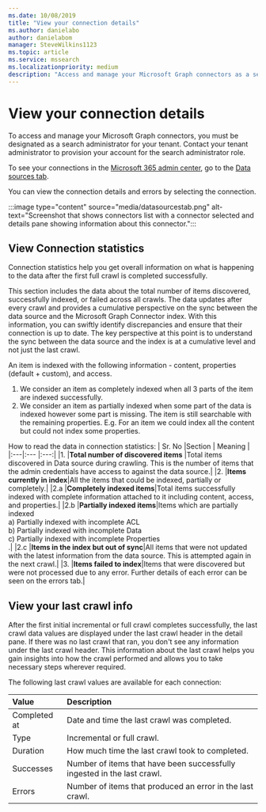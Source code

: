```yaml
---
ms.date: 10/08/2019
title: "View your connection details"
ms.author: danielabo
author: danielabom
manager: SteveWilkins1123
ms.topic: article
ms.service: mssearch
ms.localizationpriority: medium
description: "Access and manage your Microsoft Graph connectors as a search administrator for your tenant."
---
```

<!-- markdownlint-disable no-inline-html -->

# View your connection details

To access and manage your Microsoft Graph connectors, you must be designated as a search administrator for your tenant. Contact your tenant administrator to provision your account for the search administrator role.

To see your connections in the [Microsoft 365 admin center](https://admin.microsoft.com), go to the [Data sources tab](https://admin.microsoft.com/Adminportal/Home#/MicrosoftSearch/connectors).

You can view the connection details and errors by selecting the connection.  

:::image type="content" source="media/datasourcestab.png" alt-text="Screenshot that shows connectors list with a connector selected and details pane showing information about this connector.":::

## View Connection statistics 

Connection statistics help you get overall information on what is happening to the data after the first full crawl is completed successfully.

This section includes the data about the total number of items discovered, successfully indexed, or failed across all crawls. The data updates after every crawl and provides a cumulative perspective on the sync between the data source and the Microsoft Graph Connector index. With this information, you can swiftly identify discrepancies and ensure that their connection is up to date. 
The key perspective at this point is to understand the sync between the data source and the index is at a cumulative level and not just the last crawl. 

An item is indexed with the following information - content, properties (default + custom), and access.
1. We consider an item as completely indexed when all 3 parts of the item are indexed successfully. 
2. We consider an item as partially indexed when some part of the data is indexed however some part is missing. The item is still searchable with the remaining properties. E.g. For an item we could index all the content but could not index some properties. 

How to read the data in connection statistics:
| Sr. No |Section | Meaning |
|:---|:--- |:---:|
|1. |**Total number of discovered items** |Total items discovered in Data source during crawling. This is the number of items that the admin credentials have access to against the data source.|
|2. |**Items currently in index**|All the items that could be indexed, partially or completely.|
|2.a	|**Completely indexed items**|Total items successfully indexed with complete information attached to it including content, access, and properties.|
|2.b	|**Partially indexed items**|Items which are partially indexed<br> a) Partially indexed with incomplete ACL<br> b) Partially indexed with incomplete Data<br> c) Partially indexed with incomplete Properties <br>.|
|2.c	|**Items in the index but out of sync**|All items that were not updated with the latest information from the data source. This is attempted again in the next crawl.|
|3. |**Items failed to index**|Items that were discovered but were not processed due to any error. Further details of each error can be seen on the errors tab.|

## View your last crawl info

After the first initial incremental or full crawl completes successfully, the last crawl data values are displayed under the last crawl header in the detail pane. If there was no last crawl that ran, you don't see any information under the last crawl header. This information about the last crawl helps you gain insights into how the crawl performed and allows you to take necessary steps wherever required.

The following last crawl values are available for each connection:

|Value|Description| 
|:--- |:---|
| Completed at| Date and time the last crawl was completed.| 
| Type| Incremental or full crawl.| 
| Duration| How much time the last crawl took to completed.| 
| Successes| Number of items that have been successfully ingested in the last crawl.| 
| Errors| Number of items that produced an error in the last crawl.| 
